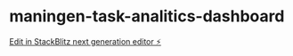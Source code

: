 # maningen-task-analitics-dashboard

[Edit in StackBlitz next generation editor ⚡️](https://stackblitz.com/~/github.com/tktcorporation/maningen-task-analitics-dashboard)